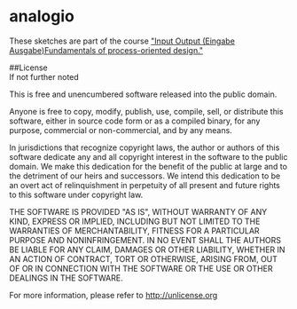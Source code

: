 analogio
========

These sketches are part of the course ["Input Output (Eingabe Ausgabe)Fundamentals of process-oriented design."](https://interface.fh-potsdam.de/eingabe-ausgabe/)  

##License  
If not further noted 

This is free and unencumbered software released into the public domain.  

Anyone is free to copy, modify, publish, use, compile, sell, or distribute this software, either in source code form or as a compiled binary, for any purpose, commercial or non-commercial, and by any means.  

In jurisdictions that recognize copyright laws, the author or authors of this software dedicate any and all copyright interest in the software to the public domain. We make this dedication for the benefit of the public at large and to the detriment of our heirs and successors. We intend this dedication to be an overt act of relinquishment in perpetuity of all present and future rights to this software under copyright law.  

THE SOFTWARE IS PROVIDED "AS IS", WITHOUT WARRANTY OF ANY KIND, EXPRESS OR IMPLIED, INCLUDING BUT NOT LIMITED TO THE WARRANTIES OF MERCHANTABILITY, FITNESS FOR A PARTICULAR PURPOSE AND NONINFRINGEMENT. IN NO EVENT SHALL THE AUTHORS BE LIABLE FOR ANY CLAIM, DAMAGES OR OTHER LIABILITY, WHETHER IN AN ACTION OF CONTRACT, TORT OR OTHERWISE, ARISING FROM, OUT OF OR IN CONNECTION WITH THE SOFTWARE OR THE USE OR OTHER DEALINGS IN THE SOFTWARE.  

For more information, please refer to <http://unlicense.org>  
